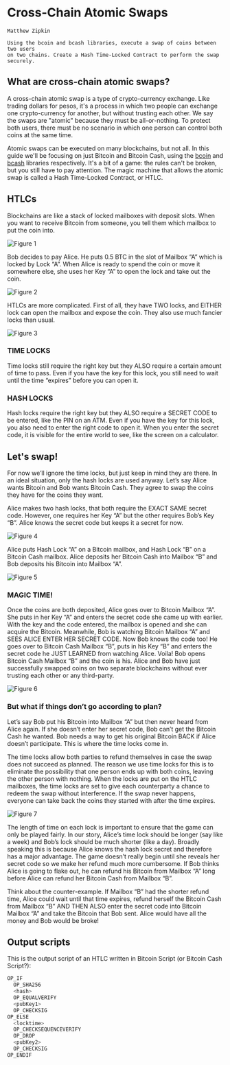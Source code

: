 # Cross-Chain Atomic Swaps

```post-author
Matthew Zipkin
```

```post-description
Using the bcoin and bcash libraries, execute a swap of coins between two users
on two chains. Create a Hash Time-Locked Contract to perform the swap securely.
```

## What are cross-chain atomic swaps?

A cross-chain atomic swap is a type of crypto-currency exchange. Like trading dollars for pesos,
it's a process in which two people can exchange one crypto-currency for another, but without trusting
each other. We say the swaps are "atomic" because they must be all-or-nothing. To protect both users,
there must be no scenario in which one person can control both coins at the same time.

Atomic swaps can be executed on many blockchains, but not all. In this guide we'll
be focusing on just Bitcoin and Bitcoin Cash, using the [bcoin](https://github.com/bcoin-org/bcoin)
and [bcash](https://github.com/bcoin-org/bcash) libraries respectively. It's a bit of
a game: the rules can't be broken, but you still have to pay attention. The magic
machine that allows the atomic swap is called a Hash Time-Locked Contract, or HTLC.

## HTLCs

Blockchains are like a stack of locked mailboxes with deposit slots. When you want to receive Bitcoin
from someone, you tell them which mailbox to put the coin into.

![Figure 1](../assets/images/guides/swap1.png "Figure 1")

Bob decides to pay Alice. He puts 0.5 BTC in the slot of Mailbox “A” which is locked by Lock “A”. When
Alice is ready to spend the coin or move it somewhere else, she uses her Key “A” to open the lock and
take out the coin.

![Figure 2](../assets/images/guides/swap2.png "Figure 2")

HTLCs are more complicated. First of all, they have TWO locks, and EITHER lock can open the mailbox and
expose the coin. They also use much fancier locks than usual.

![Figure 3](../assets/images/guides/swap3.png "Figure 3")

### TIME LOCKS

Time locks still require the right key but they ALSO require a certain amount of time to pass. Even if
you have the key for this lock, you still need to wait until the time “expires” before you can open it.

### HASH LOCKS

Hash locks require the right key but they ALSO require a SECRET CODE to be entered, like the PIN on an ATM.
Even if you have the key for this lock, you also need to enter the right code to open it. When you enter
the secret code, it is visible for the entire world to see, like the screen on a calculator.

## Let's swap!

For now we’ll ignore the time locks, but just keep in mind they are there. In an ideal situation, only
the hash locks are used anyway. Let’s say Alice wants Bitcoin and Bob wants Bitcoin Cash. They agree to
swap the coins they have for the coins they want.

Alice makes two hash locks, that both require the EXACT SAME secret code. However, one requires her Key “A”
but the other requires Bob’s Key “B”. Alice knows the secret code but keeps it a secret for now.

![Figure 4](../assets/images/guides/swap4.png "Figure 4")

Alice puts Hash Lock “A” on a Bitcoin mailbox, and Hash Lock “B” on a Bitcoin Cash mailbox. Alice deposits
her Bitcoin Cash into Mailbox “B” and Bob deposits his Bitcoin into Mailbox “A”. 

![Figure 5](../assets/images/guides/swap5.png "Figure 5")

### MAGIC TIME!

Once the coins are both deposited, Alice goes over to Bitcoin Mailbox “A”. She puts in her Key “A” and
enters the secret code she came up with earlier. With the key and the code entered, the mailbox is
opened and she can acquire the Bitcoin. Meanwhile, Bob is watching Bitcoin Mailbox “A” and SEES ALICE ENTER
HER SECRET CODE. Now Bob knows the code too! He goes over to Bitcoin Cash Mailbox “B”, puts in his Key “B”
and enters the secret code he JUST LEARNED from watching Alice. Voila! Bob opens Bitcoin Cash Mailbox “B”
and the coin is his. Alice and Bob have just successfully swapped coins on two separate blockchains without
ever trusting each other or any third-party.

![Figure 6](../assets/images/guides/swap6.png "Figure 6")

### But what if things don’t go according to plan?

Let’s say Bob put his Bitcoin into Mailbox “A” but then never heard from Alice again. If she doesn’t enter
her secret code, Bob can’t get the Bitcoin Cash he wanted. Bob needs a way to get his original Bitcoin BACK
if Alice doesn’t participate. This is where the time locks come in.

The time locks allow both parties to refund themselves in case the swap does not succeed as planned. The
reason we use time locks for this is to eliminate the possibility that one person ends up with both coins,
leaving the other person with nothing. When the locks are put on the HTLC mailboxes, the time locks are set
to give each counterparty a chance to redeem the swap without interference. If the swap never happens,
everyone can take back the coins they started with after the time expires.

![Figure 7](../assets/images/guides/swap7.png "Figure 7")

The length of time on each lock is important to ensure that the game can only be played fairly. In our story,
Alice’s time lock should be longer (say like a week) and Bob’s lock should be much shorter (like a day).
Broadly speaking this is because Alice knows the hash lock secret and therefore has a major advantage. The
game doesn’t really begin until she reveals her secret code so we make her refund much more cumbersome. If
Bob thinks Alice is going to flake out, he can refund his Bitcoin from Mailbox “A” long before Alice can
refund her Bitcoin Cash from Mailbox “B”. 

Think about the counter-example. If Mailbox “B” had the shorter refund time, Alice could wait until that time
expires, refund herself the Bitcoin Cash from Mailbox “B” AND THEN ALSO enter the secret code into Bitcoin
Mailbox “A” and take the Bitcoin that Bob sent. Alice would have all the money and Bob would be broke!

## Output scripts

This is the output script of an HTLC written in Bitcoin Script (or Bitcoin Cash Script?):

```bash
OP_IF
  OP_SHA256
  <hash>
  OP_EQUALVERIFY
  <pubKey1>
  OP_CHECKSIG
OP_ELSE
  <locktime>
  OP_CHECKSEQUENCEVERIFY
  OP_DROP
  <pubKey2>
  OP_CHECKSIG
OP_ENDIF
```






